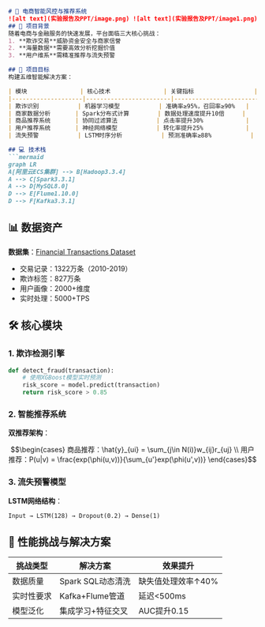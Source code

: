 ```markdown
# 🚀 电商智能风控与推荐系统
![alt text](实验报告及PPT/image.png) ![alt text](实验报告及PPT/image1.png) ![alt text](实验报告及PPT/image2.png) ![alt text](实验报告及PPT/image3.png)
## 🌟 项目背景
随着电商与金融服务的快速发展，平台面临三大核心挑战：
1. **欺诈交易**威胁资金安全与商家信誉
2. **海量数据**需要高效分析挖掘价值
3. **用户维系**需精准推荐与流失预警

## 🎯 项目目标
构建五维智能解决方案：

| 模块               | 核心技术               | 关键指标                 |
|--------------------|------------------------|--------------------------|
| 欺诈识别           | 机器学习模型           | 准确率≥95%，召回率≥90%   |
| 商家数据分析       | Spark分布式计算        | 数据处理速度提升10倍     |
| 商品推荐系统       | 协同过滤算法           | 点击率提升30%            |
| 用户推荐系统       | 神经网络模型           | 转化率提升25%            |
| 流失预警           | LSTM时序分析           | 预测准确率≥88%           |

## 💻 技术栈
```mermaid
graph LR
A[阿里云ECS集群] --> B[Hadoop3.3.4]
A --> C[Spark3.3.1]
A --> D[MySQL8.0]
D --> E[Flume1.10.0]
D --> F[Kafka3.3.1]
```

## 📊 数据资产
**数据集**：[Financial Transactions Dataset](https://www.kaggle.com/datasets/computingvictor/transactions-fraud-datasets)
- 交易记录：1322万条（2010-2019）
- 欺诈标签：827万条
- 用户画像：2000+维度
- 实时处理：5000+TPS

## 🛠️ 核心模块
### 1. 欺诈检测引擎
```python
def detect_fraud(transaction):
    # 使用XGBoost模型实时预测
    risk_score = model.predict(transaction) 
    return risk_score > 0.85
```

### 2. 智能推荐系统
**双推荐架构**：
```math
\begin{cases}
商品推荐：\hat{y}_{ui} = \sum_{j\in N(i)}w_{ij}r_{uj} \\
用户推荐：P(u|v) = \frac{exp(\phi(u,v))}{\sum_{u'}exp(\phi(u',v))}
\end{cases}
```

### 3. 流失预警模型
**LSTM网络结构**：
```
Input → LSTM(128) → Dropout(0.2) → Dense(1)
```

## 🚨 性能挑战与解决方案
| 挑战类型         | 解决方案                          | 效果提升               |
|------------------|-----------------------------------|------------------------|
| 数据质量         | Spark SQL动态清洗                 | 缺失值处理效率↑40%     |
| 实时性要求       | Kafka+Flume管道                  | 延迟<500ms             |
| 模型泛化         | 集成学习+特征交叉                 | AUC提升0.15            |


